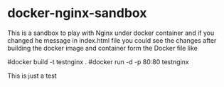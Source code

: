 # docker-nginx-sandbox
This is a sandbox to play with Nginx under docker container 
and if you changed he message in index.html file you could see the changes after building the docker image and container form the Docker file like 


#docker build -t testnginx . 
#docker run -d -p 80:80 testnginx


This is just a test
